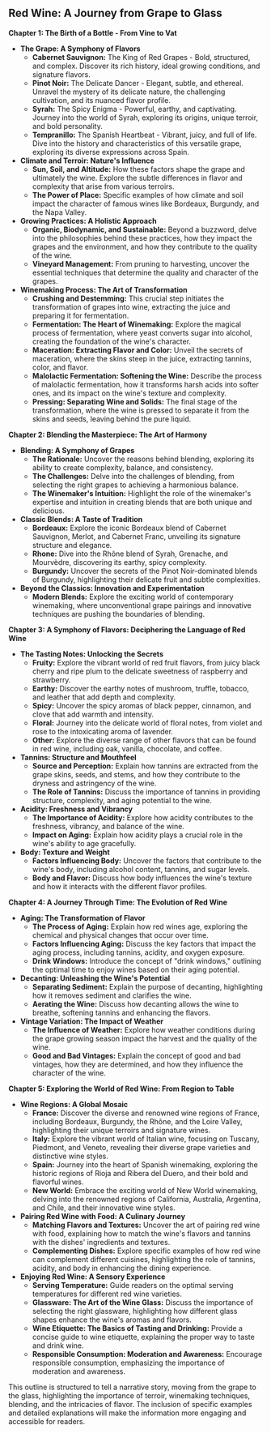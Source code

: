 ## Red Wine: A Journey from Grape to Glass

**Chapter 1: The Birth of a Bottle - From Vine to Vat**

* **The Grape: A Symphony of Flavors**
    * **Cabernet Sauvignon:** The King of Red Grapes - Bold, structured, and complex. Discover its rich history, ideal growing conditions, and signature flavors.
    * **Pinot Noir:** The Delicate Dancer - Elegant, subtle, and ethereal. Unravel the mystery of its delicate nature, the challenging cultivation, and its nuanced flavor profile.
    * **Syrah:** The Spicy Enigma - Powerful, earthy, and captivating. Journey into the world of Syrah, exploring its origins, unique terroir, and bold personality.
    * **Tempranillo:** The Spanish Heartbeat - Vibrant, juicy, and full of life.  Dive into the history and characteristics of this versatile grape, exploring its diverse expressions across Spain.
* **Climate and Terroir: Nature's Influence**
    * **Sun, Soil, and Altitude:** How these factors shape the grape and ultimately the wine. Explore the subtle differences in flavor and complexity that arise from various terroirs.
    * **The Power of Place:**  Specific examples of how climate and soil impact the character of famous wines like Bordeaux, Burgundy, and the Napa Valley. 
* **Growing Practices: A Holistic Approach**
    * **Organic, Biodynamic, and Sustainable:**  Beyond a buzzword, delve into the philosophies behind these practices, how they impact the grapes and the environment, and how they contribute to the quality of the wine.
    * **Vineyard Management:**  From pruning to harvesting, uncover the essential techniques that determine the quality and character of the grapes. 
* **Winemaking Process: The Art of Transformation**
    * **Crushing and Destemming:**  This crucial step initiates the transformation of grapes into wine, extracting the juice and preparing it for fermentation.
    * **Fermentation: The Heart of Winemaking:**  Explore the magical process of fermentation, where yeast converts sugar into alcohol, creating the foundation of the wine's character.
    * **Maceration: Extracting Flavor and Color:**  Unveil the secrets of maceration, where the skins steep in the juice, extracting tannins, color, and flavor.
    * **Malolactic Fermentation: Softening the Wine:**  Describe the process of malolactic fermentation, how it transforms harsh acids into softer ones, and its impact on the wine's texture and complexity.
    * **Pressing: Separating Wine and Solids:**  The final stage of the transformation, where the wine is pressed to separate it from the skins and seeds, leaving behind the pure liquid.

**Chapter 2: Blending the Masterpiece: The Art of Harmony**

* **Blending: A Symphony of Grapes**
    * **The Rationale:**  Uncover the reasons behind blending, exploring its ability to create complexity, balance, and consistency.
    * **The Challenges:**  Delve into the challenges of blending, from selecting the right grapes to achieving a harmonious balance.
    * **The Winemaker's Intuition:**  Highlight the role of the winemaker's expertise and intuition in creating blends that are both unique and delicious.
* **Classic Blends: A Taste of Tradition**
    * **Bordeaux:**  Explore the iconic Bordeaux blend of Cabernet Sauvignon, Merlot, and Cabernet Franc, unveiling its signature structure and elegance.
    * **Rhone:**  Dive into the Rhône blend of Syrah, Grenache, and Mourvèdre, discovering its earthy, spicy complexity. 
    * **Burgundy:**  Uncover the secrets of the Pinot Noir-dominated blends of Burgundy, highlighting their delicate fruit and subtle complexities.
* **Beyond the Classics: Innovation and Experimentation**
    * **Modern Blends:**  Explore the exciting world of contemporary winemaking, where unconventional grape pairings and innovative techniques are pushing the boundaries of blending.

**Chapter 3: A Symphony of Flavors: Deciphering the Language of Red Wine**

* **The Tasting Notes: Unlocking the Secrets**
    * **Fruity:**  Explore the vibrant world of red fruit flavors, from juicy black cherry and ripe plum to the delicate sweetness of raspberry and strawberry.
    * **Earthy:**  Discover the earthy notes of mushroom, truffle, tobacco, and leather that add depth and complexity.
    * **Spicy:**  Uncover the spicy aromas of black pepper, cinnamon, and clove that add warmth and intensity.
    * **Floral:**  Journey into the delicate world of floral notes, from violet and rose to the intoxicating aroma of lavender.
    * **Other:**  Explore the diverse range of other flavors that can be found in red wine, including oak, vanilla, chocolate, and coffee.
* **Tannins: Structure and Mouthfeel**
    * **Source and Perception:**  Explain how tannins are extracted from the grape skins, seeds, and stems, and how they contribute to the dryness and astringency of the wine.
    * **The Role of Tannins:**  Discuss the importance of tannins in providing structure, complexity, and aging potential to the wine.
* **Acidity: Freshness and Vibrancy**
    * **The Importance of Acidity:**  Explore how acidity contributes to the freshness, vibrancy, and balance of the wine.
    * **Impact on Aging:**  Explain how acidity plays a crucial role in the wine's ability to age gracefully. 
* **Body: Texture and Weight**
    * **Factors Influencing Body:**  Uncover the factors that contribute to the wine's body, including alcohol content, tannins, and sugar levels.
    * **Body and Flavor:**  Discuss how body influences the wine's texture and how it interacts with the different flavor profiles.

**Chapter 4:  A Journey Through Time: The Evolution of Red Wine**

* **Aging: The Transformation of Flavor**
    * **The Process of Aging:**  Explain how red wines age, exploring the chemical and physical changes that occur over time.
    * **Factors Influencing Aging:**  Discuss the key factors that impact the aging process, including tannins, acidity, and oxygen exposure.
    * **Drink Windows:**  Introduce the concept of "drink windows," outlining the optimal time to enjoy wines based on their aging potential.
* **Decanting: Unleashing the Wine's Potential**
    * **Separating Sediment:**  Explain the purpose of decanting, highlighting how it removes sediment and clarifies the wine.
    * **Aerating the Wine:**  Discuss how decanting allows the wine to breathe, softening tannins and enhancing the flavors.
* **Vintage Variation: The Impact of Weather**
    * **The Influence of Weather:**  Explore how weather conditions during the grape growing season impact the harvest and the quality of the wine.
    * **Good and Bad Vintages:**  Explain the concept of good and bad vintages, how they are determined, and how they influence the character of the wine.

**Chapter 5: Exploring the World of Red Wine: From Region to Table**

* **Wine Regions: A Global Mosaic**
    * **France:**  Discover the diverse and renowned wine regions of France, including Bordeaux, Burgundy, the Rhône, and the Loire Valley, highlighting their unique terroirs and signature wines.
    * **Italy:**  Explore the vibrant world of Italian wine, focusing on Tuscany, Piedmont, and Veneto, revealing their diverse grape varieties and distinctive wine styles.
    * **Spain:**  Journey into the heart of Spanish winemaking, exploring the historic regions of Rioja and Ribera del Duero, and their bold and flavorful wines.
    * **New World:**  Embrace the exciting world of New World winemaking, delving into the renowned regions of California, Australia, Argentina, and Chile, and their innovative wine styles. 
* **Pairing Red Wine with Food: A Culinary Journey**
    * **Matching Flavors and Textures:**  Uncover the art of pairing red wine with food, explaining how to match the wine's flavors and tannins with the dishes' ingredients and textures.
    * **Complementing Dishes:**  Explore specific examples of how red wine can complement different cuisines, highlighting the role of tannins, acidity, and body in enhancing the dining experience.
* **Enjoying Red Wine: A Sensory Experience**
    * **Serving Temperature:**  Guide readers on the optimal serving temperatures for different red wine varieties.
    * **Glassware: The Art of the Wine Glass:**  Discuss the importance of selecting the right glassware, highlighting how different glass shapes enhance the wine's aromas and flavors.
    * **Wine Etiquette: The Basics of Tasting and Drinking:**  Provide a concise guide to wine etiquette, explaining the proper way to taste and drink wine. 
    * **Responsible Consumption: Moderation and Awareness:**  Encourage responsible consumption, emphasizing the importance of moderation and awareness. 

This outline is structured to tell a narrative story, moving from the grape to the glass, highlighting the importance of terroir, winemaking techniques, blending, and the intricacies of flavor. The inclusion of specific examples and detailed explanations will make the information more engaging and accessible for readers. 
